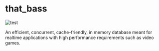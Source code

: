 # that_bass
![test](https://github.com/Magicolo/that_bass/actions/workflows/test.yml/badge.svg)

An efficient, concurrent, cache-friendly, in memory database meant for realtime applications with high performance requirements such as video games.
